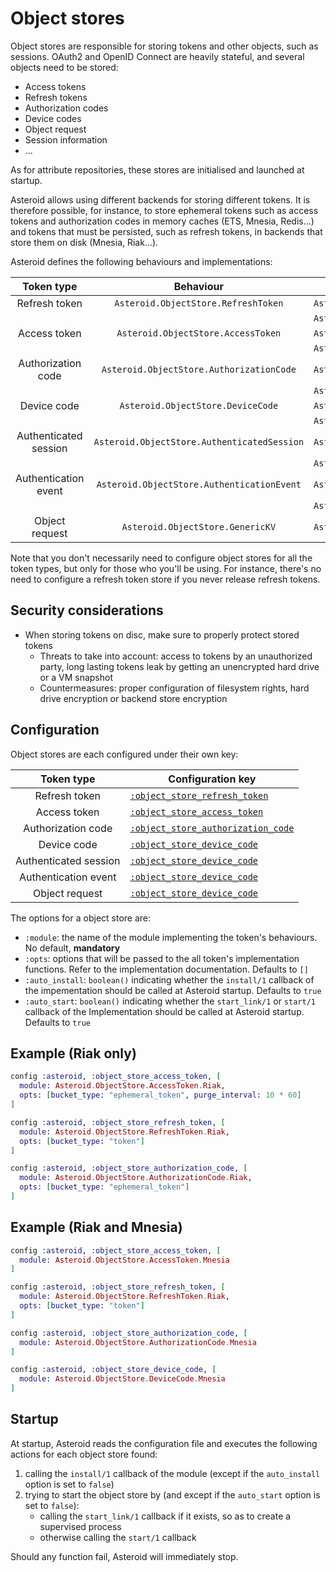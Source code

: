 # Object stores

Object stores are responsible for storing tokens and other objects, such as sessions.
OAuth2 and OpenID Connect are heavily stateful, and several objects need to be stored:
- Access tokens
- Refresh tokens
- Authorization codes
- Device codes
- Object request
- Session information
- ...

As for attribute repositories, these stores are initialised and launched at startup.

Asteroid allows using different backends for storing different tokens. It is therefore possible,
for instance, to store ephemeral tokens such as access tokens and authorization codes in memory
caches (ETS, Mnesia, Redis...) and tokens that must be persisted, such as refresh tokens, in
backends that store them on disk (Mnesia, Riak...).

Asteroid defines the following behaviours and implementations:

|   Token type          |          Behaviour                         | Implementation                                  |
|:---------------------:|:------------------------------------------:|-------------------------------------------------|
| Refresh token         |`Asteroid.ObjectStore.RefreshToken`         |`Asteroid.Store.RefreshToken.Mnesia`             |
|                       |                                            |`Asteroid.ObjectStore.RefreshToken.Riak`         |
| Access token          |`Asteroid.ObjectStore.AccessToken`          |`Asteroid.Store.AccessToken.Mnesia`              |
|                       |                                            |`Asteroid.ObjectStore.AccessToken.Riak`          |
| Authorization code    |`Asteroid.ObjectStore.AuthorizationCode`    |`Asteroid.Store.AuthorizationCode.Mnesia`        |
|                       |                                            |`Asteroid.ObjectStore.AuthorizationCode.Riak`    |
| Device code	        |`Asteroid.ObjectStore.DeviceCode`           |`Asteroid.Store.DeviceCode.Mnesia` 	       |
|                       |                                            |`Asteroid.ObjectStore.DeviceCode.Riak`           |
| Authenticated session |`Asteroid.ObjectStore.AuthenticatedSession` |`Asteroid.Store.AuthenticatedSession.Mnesia`     |
|                       |                                            |`Asteroid.ObjectStore.AuthenticatedSession.Riak` |
| Authentication event	|`Asteroid.ObjectStore.AuthenticationEvent`  |`Asteroid.Store.AuthenticationEvent.Mnesia`      |
|                       |                                            |`Asteroid.ObjectStore.AuthenticationEvent.Riak`  |
| Object request 	|`Asteroid.ObjectStore.GenericKV`            |`Asteroid.Store.GenericKV.Mnesia`      |

Note that you don't necessarily need to configure object stores for all the token types, but only
for those who you'll be using. For instance, there's no need to configure a refresh token
store if you never release refresh tokens.

## Security considerations

- When storing tokens on disc, make sure to properly protect stored tokens
  - Threats to take into account: access to tokens by an unauthorized party, long lasting tokens
  leak by getting an unencrypted hard drive or a VM snapshot
  - Countermeasures: proper configuration of filesystem rights, hard drive encryption or backend
  store encryption

## Configuration

Object stores are each configured under their own key:

|    Token type         | Configuration key            |
|:---------------------:|------------------------------|
| Refresh token         | [`:object_store_refresh_token`](Asteroid.Config.html#module-object_store_refresh_token) |
| Access token          | [`:object_store_access_token`](Asteroid.Config.html#module-object_store_access_token)  |
| Authorization code    | [`:object_store_authorization_code`](Asteroid.Config.html#module-object_store_authorization_code)  |
| Device code 	        | [`:object_store_device_code`](Asteroid.Config.html#module-object_store_device_code)  |
| Authenticated session | [`:object_store_device_code`](Asteroid.Config.html#module-object_store_authenticated_session)  |
| Authentication event  | [`:object_store_device_code`](Asteroid.Config.html#module-object_store_authentication_event)  |
| Object request        | [`:object_store_device_code`](Asteroid.Config.html#module-object_store_object_request)  |

The options for a object store are:
- `:module`: the name of the module implementing the token's behaviours. No default, **mandatory**
- `:opts`: options that will be passed to the all token's implementation functions. Refer to the
implementation documentation. Defaults to `[]`
- `:auto_install`: `boolean()` indicating whether the `install/1` callback of the impementation
should be called at Asteroid startup. Defaults to `true`
- `:auto_start`: `boolean()` indicating whether the `start_link/1` or `start/1` callback of the
Implementation should be called at Asteroid startup. Defaults to `true`

## Example (Riak only)

```elixir
config :asteroid, :object_store_access_token, [
  module: Asteroid.ObjectStore.AccessToken.Riak,
  opts: [bucket_type: "ephemeral_token", purge_interval: 10 * 60]
]

config :asteroid, :object_store_refresh_token, [
  module: Asteroid.ObjectStore.RefreshToken.Riak,
  opts: [bucket_type: "token"]
]

config :asteroid, :object_store_authorization_code, [
  module: Asteroid.ObjectStore.AuthorizationCode.Riak,
  opts: [bucket_type: "ephemeral_token"]
]
```

## Example (Riak and Mnesia)

```elixir
config :asteroid, :object_store_access_token, [
  module: Asteroid.ObjectStore.AccessToken.Mnesia
]

config :asteroid, :object_store_refresh_token, [
  module: Asteroid.ObjectStore.RefreshToken.Riak,
  opts: [bucket_type: "token"]
]

config :asteroid, :object_store_authorization_code, [
  module: Asteroid.ObjectStore.AuthorizationCode.Mnesia
]

config :asteroid, :object_store_device_code, [
  module: Asteroid.ObjectStore.DeviceCode.Mnesia
]
```

## Startup

At startup, Asteroid reads the configuration file and executes the following actions for each
object store found:
1. calling the `install/1` callback of the module (except if the `auto_install` option is set
to `false`)
2. trying to start the object store by (and except if the `auto_start` option is set
to `false`):
    - calling the `start_link/1` callback if it exists, so as to create a supervised process
    - otherwise calling the `start/1` callback

Should any function fail, Asteroid will immediately stop.
